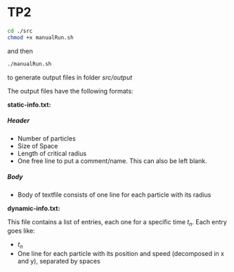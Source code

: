 # TP2
```bash
cd ./src
chmod +x manualRun.sh
```
and then
```bash
./manualRun.sh
```
to generate output files in folder _src/output_

The output files have the following formats:

**static-info.txt:**

##### Header
- Number of particles
- Size of Space
- Length of critical radius
- One free line to put a comment/name. This can also be left blank.

##### Body
- Body of textfile consists of one line for each particle with its radius

**dynamic-info.txt:**

This file contains a list of entries, each one for a specific time $t_n$. Each entry goes like:
- $t_n$
- One line for each particle with its position and speed (decomposed in x and y), separated by spaces
